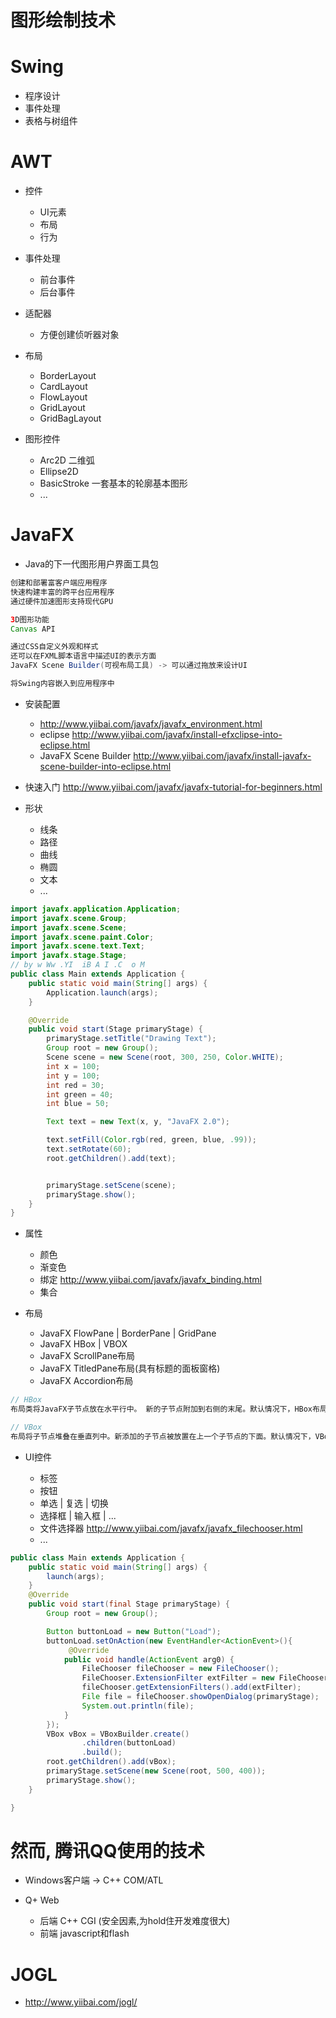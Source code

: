 # 图形绘制技术

# Swing

- 程序设计
- 事件处理
- 表格与树组件

# AWT

- 控件

  - UI元素
  - 布局
  - 行为

- 事件处理

  - 前台事件
  - 后台事件

- 适配器

  - 方便创建侦听器对象

- 布局

  - BorderLayout
  - CardLayout
  - FlowLayout
  - GridLayout
  - GridBagLayout

- 图形控件

  - Arc2D 二维弧
  - Ellipse2D
  - BasicStroke 一套基本的轮廓基本图形
  - ...

# JavaFX

- Java的下一代图形用户界面工具包

```java
创建和部署富客户端应用程序
快速构建丰富的跨平台应用程序
通过硬件加速图形支持现代GPU

3D图形功能
Canvas API

通过CSS自定义外观和样式
还可以在FXML脚本语言中描述UI的表示方面
JavaFX Scene Builder(可视布局工具) -> 可以通过拖放来设计UI

将Swing内容嵌入到应用程序中
```

- 安装配置

  - <http://www.yiibai.com/javafx/javafx_environment.html>
  - eclipse <http://www.yiibai.com/javafx/install-efxclipse-into-eclipse.html>
  - JavaFX Scene Builder <http://www.yiibai.com/javafx/install-javafx-scene-builder-into-eclipse.html>

- 快速入门 <http://www.yiibai.com/javafx/javafx-tutorial-for-beginners.html>

- 形状

  - 线条
  - 路径
  - 曲线
  - 椭圆
  - 文本
  - ...

```java
import javafx.application.Application;
import javafx.scene.Group;
import javafx.scene.Scene;
import javafx.scene.paint.Color;
import javafx.scene.text.Text;
import javafx.stage.Stage;
// by w Ww .YI  iB A I .C  o M
public class Main extends Application {
    public static void main(String[] args) {
        Application.launch(args);
    }

    @Override
    public void start(Stage primaryStage) {
        primaryStage.setTitle("Drawing Text");
        Group root = new Group();
        Scene scene = new Scene(root, 300, 250, Color.WHITE);
        int x = 100;
        int y = 100;
        int red = 30;
        int green = 40;
        int blue = 50;

        Text text = new Text(x, y, "JavaFX 2.0");

        text.setFill(Color.rgb(red, green, blue, .99));
        text.setRotate(60);
        root.getChildren().add(text);


        primaryStage.setScene(scene);
        primaryStage.show();
    }
}
```

- 属性

  - 颜色
  - 渐变色
  - 绑定 <http://www.yiibai.com/javafx/javafx_binding.html>
  - 集合

- 布局

  - JavaFX FlowPane | BorderPane | GridPane
  - JavaFX HBox | VBOX
  - JavaFX ScrollPane布局
  - JavaFX TitledPane布局(具有标题的面板窗格)
  - JavaFX Accordion布局

```java
// HBox
布局类将JavaFX子节点放在水平行中。 新的子节点附加到右侧的末尾。默认情况下，HBox布局尊重子节点的首选宽度和高度

// VBox
布局将子节点堆叠在垂直列中。新添加的子节点被放置在上一个子节点的下面。默认情况下，VBox尊重子节点的首选宽度和高度。
```

- UI控件

  - 标签
  - 按钮
  - 单选 | 复选 | 切换
  - 选择框 | 输入框 | ...
  - 文件选择器 <http://www.yiibai.com/javafx/javafx_filechooser.html>
  - ...

```java
public class Main extends Application {
    public static void main(String[] args) {
        launch(args);
    }
    @Override
    public void start(final Stage primaryStage) {
        Group root = new Group();

        Button buttonLoad = new Button("Load");
        buttonLoad.setOnAction(new EventHandler<ActionEvent>(){
             @Override
            public void handle(ActionEvent arg0) {
                FileChooser fileChooser = new FileChooser();
                FileChooser.ExtensionFilter extFilter = new FileChooser.ExtensionFilter("TXT files (*.txt)", "*.txt"); // 扩展过滤器
                fileChooser.getExtensionFilters().add(extFilter);
                File file = fileChooser.showOpenDialog(primaryStage);
                System.out.println(file);
            }
        });
        VBox vBox = VBoxBuilder.create()
                .children(buttonLoad)
                .build();
        root.getChildren().add(vBox);
        primaryStage.setScene(new Scene(root, 500, 400));
        primaryStage.show();
    }

}
```

# 然而, 腾讯QQ使用的技术

- Windows客户端 -> C++ COM/ATL
- Q+ Web

  - 后端 C++ CGI (安全因素,为hold住开发难度很大)
  - 前端 javascript和flash

# JOGL

- <http://www.yiibai.com/jogl/>
